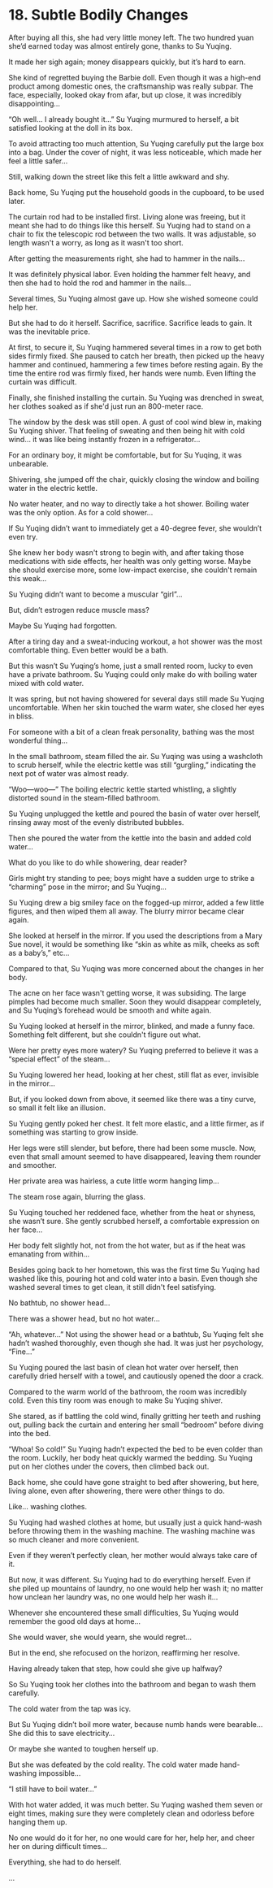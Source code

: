 # 18. Subtle Bodily Changes

After buying all this, she had very little money left.  The two hundred yuan she’d earned today was almost entirely gone, thanks to Su Yuqing.

It made her sigh again; money disappears quickly, but it’s hard to earn.

She kind of regretted buying the Barbie doll.  Even though it was a high-end product among domestic ones, the craftsmanship was really subpar.  The face, especially, looked okay from afar, but up close, it was incredibly disappointing…

“Oh well… I already bought it…” Su Yuqing murmured to herself, a bit satisfied looking at the doll in its box.

To avoid attracting too much attention, Su Yuqing carefully put the large box into a bag. Under the cover of night, it was less noticeable, which made her feel a little safer…

Still, walking down the street like this felt a little awkward and shy.

Back home, Su Yuqing put the household goods in the cupboard, to be used later.

The curtain rod had to be installed first. Living alone was freeing, but it meant she had to do things like this herself.  Su Yuqing had to stand on a chair to fix the telescopic rod between the two walls.  It was adjustable, so length wasn't a worry, as long as it wasn't too short.

After getting the measurements right, she had to hammer in the nails…

It was definitely physical labor.  Even holding the hammer felt heavy, and then she had to hold the rod and hammer in the nails…

Several times, Su Yuqing almost gave up. How she wished someone could help her.

But she had to do it herself.  Sacrifice, sacrifice.  Sacrifice leads to gain.  It was the inevitable price.

At first, to secure it, Su Yuqing hammered several times in a row to get both sides firmly fixed. She paused to catch her breath, then picked up the heavy hammer and continued, hammering a few times before resting again. By the time the entire rod was firmly fixed, her hands were numb.  Even lifting the curtain was difficult.

Finally, she finished installing the curtain.  Su Yuqing was drenched in sweat, her clothes soaked as if she'd just run an 800-meter race.

The window by the desk was still open.  A gust of cool wind blew in, making Su Yuqing shiver.  That feeling of sweating and then being hit with cold wind… it was like being instantly frozen in a refrigerator…

For an ordinary boy, it might be comfortable, but for Su Yuqing, it was unbearable.

Shivering, she jumped off the chair, quickly closing the window and boiling water in the electric kettle.

No water heater, and no way to directly take a hot shower. Boiling water was the only option. As for a cold shower…

If Su Yuqing didn’t want to immediately get a 40-degree fever, she wouldn’t even try.

She knew her body wasn't strong to begin with, and after taking those medications with side effects, her health was only getting worse.  Maybe she should exercise more, some low-impact exercise, she couldn't remain this weak…

Su Yuqing didn’t want to become a muscular “girl”…

But, didn’t estrogen reduce muscle mass?

Maybe Su Yuqing had forgotten.

After a tiring day and a sweat-inducing workout, a hot shower was the most comfortable thing.  Even better would be a bath.

But this wasn’t Su Yuqing’s home, just a small rented room, lucky to even have a private bathroom. Su Yuqing could only make do with boiling water mixed with cold water.

It was spring, but not having showered for several days still made Su Yuqing uncomfortable. When her skin touched the warm water, she closed her eyes in bliss.

For someone with a bit of a clean freak personality, bathing was the most wonderful thing…

In the small bathroom, steam filled the air.  Su Yuqing was using a washcloth to scrub herself, while the electric kettle was still “gurgling,” indicating the next pot of water was almost ready.

“Woo—woo—” The boiling electric kettle started whistling, a slightly distorted sound in the steam-filled bathroom.

Su Yuqing unplugged the kettle and poured the basin of water over herself, rinsing away most of the evenly distributed bubbles.

Then she poured the water from the kettle into the basin and added cold water…

What do you like to do while showering, dear reader?

Girls might try standing to pee; boys might have a sudden urge to strike a “charming” pose in the mirror; and Su Yuqing…

Su Yuqing drew a big smiley face on the fogged-up mirror, added a few little figures, and then wiped them all away. The blurry mirror became clear again.

She looked at herself in the mirror. If you used the descriptions from a Mary Sue novel, it would be something like “skin as white as milk, cheeks as soft as a baby’s,” etc…

Compared to that, Su Yuqing was more concerned about the changes in her body.

The acne on her face wasn't getting worse, it was subsiding.  The large pimples had become much smaller. Soon they would disappear completely, and Su Yuqing’s forehead would be smooth and white again.

Su Yuqing looked at herself in the mirror, blinked, and made a funny face.  Something felt different, but she couldn't figure out what.

Were her pretty eyes more watery?  Su Yuqing preferred to believe it was a “special effect” of the steam…

Su Yuqing lowered her head, looking at her chest, still flat as ever, invisible in the mirror…

But, if you looked down from above, it seemed like there was a tiny curve, so small it felt like an illusion.

Su Yuqing gently poked her chest.  It felt more elastic, and a little firmer, as if something was starting to grow inside.

Her legs were still slender, but before, there had been some muscle.  Now, even that small amount seemed to have disappeared, leaving them rounder and smoother.

Her private area was hairless, a cute little worm hanging limp…

The steam rose again, blurring the glass.

Su Yuqing touched her reddened face, whether from the heat or shyness, she wasn’t sure. She gently scrubbed herself, a comfortable expression on her face…

Her body felt slightly hot, not from the hot water, but as if the heat was emanating from within…

Besides going back to her hometown, this was the first time Su Yuqing had washed like this, pouring hot and cold water into a basin. Even though she washed several times to get clean, it still didn't feel satisfying.

No bathtub, no shower head…

There was a shower head, but no hot water…

“Ah, whatever…” Not using the shower head or a bathtub, Su Yuqing felt she hadn’t washed thoroughly, even though she had. It was just her psychology, “Fine…”

Su Yuqing poured the last basin of clean hot water over herself, then carefully dried herself with a towel, and cautiously opened the door a crack.

Compared to the warm world of the bathroom, the room was incredibly cold. Even this tiny room was enough to make Su Yuqing shiver.

She stared, as if battling the cold wind, finally gritting her teeth and rushing out, pulling back the curtain and entering her small “bedroom” before diving into the bed.

“Whoa! So cold!” Su Yuqing hadn’t expected the bed to be even colder than the room.  Luckily, her body heat quickly warmed the bedding. Su Yuqing put on her clothes under the covers, then climbed back out.

Back home, she could have gone straight to bed after showering, but here, living alone, even after showering, there were other things to do.

Like… washing clothes.

Su Yuqing had washed clothes at home, but usually just a quick hand-wash before throwing them in the washing machine. The washing machine was so much cleaner and more convenient.

Even if they weren’t perfectly clean, her mother would always take care of it.

But now, it was different.  Su Yuqing had to do everything herself.  Even if she piled up mountains of laundry, no one would help her wash it; no matter how unclean her laundry was, no one would help her wash it…

Whenever she encountered these small difficulties, Su Yuqing would remember the good old days at home…

She would waver, she would yearn, she would regret…

But in the end, she refocused on the horizon, reaffirming her resolve.

Having already taken that step, how could she give up halfway?

So Su Yuqing took her clothes into the bathroom and began to wash them carefully.

The cold water from the tap was icy.

But Su Yuqing didn’t boil more water, because numb hands were bearable… She did this to save electricity…

Or maybe she wanted to toughen herself up.

But she was defeated by the cold reality.  The cold water made hand-washing impossible…

“I still have to boil water…”

With hot water added, it was much better. Su Yuqing washed them seven or eight times, making sure they were completely clean and odorless before hanging them up.

No one would do it for her, no one would care for her, help her, and cheer her on during difficult times…

Everything, she had to do herself.

…
